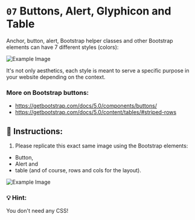 # `07` Buttons, Alert, Glyphicon and Table

Anchor, button, alert, Bootstrap helper classes and other Bootstrap elements can have 7 different styles (colors):

![Example Image](../../.learn/assets/1509928954908_13250fe20b6f2ee9e37d18053e1a56fa.png?raw=true)


It's not only aesthetics, each style is meant to serve a specific purpose in your website depending on the context.

### More on Bootstrap buttons:

- https://getbootstrap.com/docs/5.0/components/buttons/
- https://getbootstrap.com/docs/5.0/content/tables/#striped-rows

## 📝 Instructions:

1. Please replicate this exact same image using the Bootstrap elements: 

- Button, 
- Alert and 
- table (and of course, rows and cols for the layout).

![Example Image](../../blob/main/assets/1509928996281_e5796b115653b0ecb1028ad585b7ff8b.png)

### :bulb: Hint:

You don't need any CSS!

